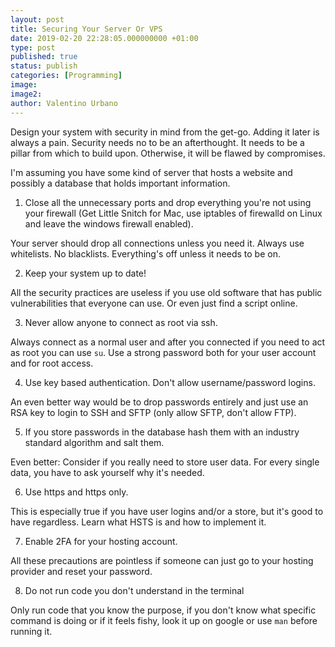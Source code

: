 ```yaml
---
layout: post
title: Securing Your Server Or VPS
date: 2019-02-20 22:28:05.000000000 +01:00
type: post
published: true
status: publish
categories: [Programming]
image:
image2:
author: Valentino Urbano
---
```


Design your system with security in mind from the get-go. Adding it later is always a pain. Security needs no to be an afterthought. It needs to be a pillar from which to build upon. Otherwise, it will be flawed by compromises.

I'm assuming you have some kind of server that hosts a website and possibly a database that holds important information.

1.  Close all the unnecessary ports and drop everything you're not using your firewall (Get Little Snitch for Mac, use iptables of firewalld on Linux and leave the windows firewall enabled).

Your server should drop all connections unless you need it. Always use whitelists. No blacklists.
Everything's off unless it needs to be on.

2.  Keep your system up to date!

All the security practices are useless if you use old software that has public vulnerabilities that everyone can use. Or even just find a script online.

3.  Never allow anyone to connect as root via ssh.

Always connect as a normal user and after you connected if you need to act as root you can use `su`.
Use a strong password both for your user account and for root access.

4.  Use key based authentication. Don't allow username/password logins.

An even better way would be to drop passwords entirely and just use an RSA key to login to SSH and SFTP (only allow SFTP, don't allow FTP).

5.  If you store passwords in the database hash them with an industry standard algorithm and salt them.

Even better: Consider if you really need to store user data. For every single data, you have to ask yourself why it's needed.

6.  Use https and https only.

This is especially true if you have user logins and/or a store, but it's good to have regardless. Learn what HSTS is and how to implement it.

7.  Enable 2FA for your hosting account.

All these precautions are pointless if someone can just go to your hosting provider and reset your password.

8. Do not run code you don't understand in the terminal

Only run code that you know the purpose, if you don't know what specific command is doing or if it feels fishy, look it up on google or use `man` before running it.
